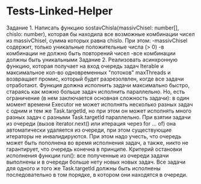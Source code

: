 # Tests-Linked-Helper
Задание 1. 
Написать функцию sostavChisla(massivChisel: number[], chislo: number), которая бы находила все возможные комбинации чисел из massivChisel, сумма которых равна chislo. При этом:
-massivChisel содержит, только уникальные положительные числа (> 0)
-в комбинации не должно быть повторений чисел
-все комбинации должны быть уникальными
Задание 2. 
Реализовать асинхронную функцию, которая получает на вход очередь задач Iterable и максимальное кол-во одновременных "потоков" maxThreads и возвращает промис, который будет разрезолвлен, когде все задачи отработают. Функция должна исполнить задачи максимально быстро, стараясь как можно больше задач исполнить параллельно. Но, есть ограничение (в нем заключается основная сложность задачи): в один момент времени Executor не может исполнять несколько разных задач с одним и тем же Task.targetId, но при этом он может исполнять много разных задач с разными Task.targetId параллельно. При взятии задачи из очереди (вызов iterator.next() или итерация через for ... of) она автоматически удаляется из очереди, при этом существующие итераторы не инвалидируются. При этом надо учесть, что очередь может быть пополнена во время исполнения задач, а также, никто не гарантирует, что очередь конечна в принципе. Критерий остановки исполнения функции run(): все полученные из очереди задачи выполнены и в очереди больше нету новых новых задач. Все задачи для одного и того же Task.targetId должны быть исполнены последовательно в том порядке, в котором они находятся в очереди.
